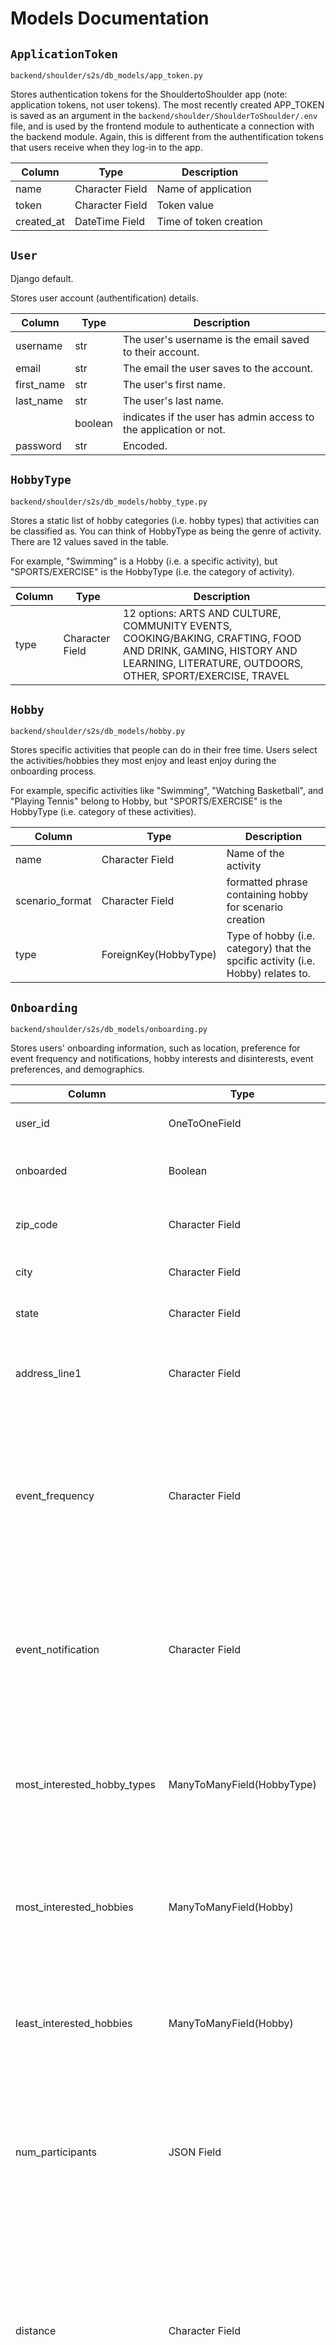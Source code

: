 # Models Documentation 


## `ApplicationToken` 

`backend/shoulder/s2s/db_models/app_token.py`

Stores authentication tokens for the ShouldertoShoulder app (note: application tokens, not user tokens). The most recently created APP_TOKEN is saved as an argument in the `backend/shoulder/ShoulderToShoulder/.env` file, and is used by the frontend module to authenticate a connection with the backend module. Again, this is different from the authentification tokens that users receive when they log-in to the app. 

| Column | Type | Description |
|--------|------|-------------|
| name | Character Field | Name of application|
| token | Character Field | Token value|
| created_at | DateTime Field | Time of token creation |


## `User` 

Django default.

Stores user account (authentification) details.

| Column | Type | Description |
|--------|------|-------------|
| username| str | The user's username is the email saved to their account. |
| email | str | The email the user saves to the account. |
| first_name | str | The user's first name. |
| last_name | str | The user's last name. |
|  | boolean | indicates if the user has admin access to the application or not. |
| password | str | Encoded. |


## `HobbyType` 

`backend/shoulder/s2s/db_models/hobby_type.py`

Stores a static list of hobby categories (i.e. hobby types) that activities can be classified as. You can think of HobbyType as being the genre of activity. There are 12 values saved in the table.

For example, "Swimming" is a Hobby (i.e. a specific activity), but "SPORTS/EXERCISE" is the HobbyType (i.e. the category of activity). 


| Column | Type | Description |
|--------|------|-------------|
| type | Character Field | 12 options: ARTS AND CULTURE, COMMUNITY EVENTS, COOKING/BAKING, CRAFTING, FOOD AND DRINK, GAMING, HISTORY AND LEARNING, LITERATURE, OUTDOORS, OTHER, SPORT/EXERCISE, TRAVEL  |


## `Hobby` 

`backend/shoulder/s2s/db_models/hobby.py`

Stores specific activities that people can do in their free time. Users select the activities/hobbies they most enjoy and least enjoy during the onboarding process. 

For example, specific activities like "Swimming", "Watching Basketball", and "Playing Tennis" belong to Hobby, but "SPORTS/EXERCISE" is the HobbyType (i.e. category of these activities).

| Column | Type | Description |
|--------|------|-------------|
| name | Character Field | Name of the activity |
| scenario_format | Character Field | formatted phrase containing hobby for scenario creation |
| type | ForeignKey(HobbyType) | Type of hobby (i.e. category) that the spcific activity (i.e. Hobby) relates to. |


## `Onboarding` 

`backend/shoulder/s2s/db_models/onboarding.py`

Stores users' onboarding information, such as location, preference for event frequency and notifications, hobby interests and disinterests, event preferences, and demographics. 

| Column | Type | Description |
|--------|------|-------------|
| user_id | OneToOneField | Foreign Key identifier to the User model. |
| onboarded | Boolean | Indicates if user completed the onboarding process or not. | 
| zip_code | Character Field | ZipCode of user's home/residence location. |
| city | Character Field | City of user's home/residence location. |
| state | Character Field | State of user's home/residence location. |
| address_line1 | Character Field | User's home/residence address; optional field, so null values possible. |
| event_frequency | Character Field | User's preference for frequency of events. 5 options: Twice a week, Once a week, Once every two weeks, Once a month, Once every three months. Null values possible. |
| event_notification | Character Field | User's preference for how they want to receive notifications about events. 4 options: Email Only, Text Only, Email and Text, None. Null values possible. |
| most_interested_hobby_types | ManyToManyField(HobbyType) | Hobby types that user most enjoys; can select multiple. Foreign Key relationship to the values saved in the HobbyType table.|
| most_interested_hobbies | ManyToManyField(Hobby) | Activities that user most enjoys; can select multiple. Foreign Key relationship to the values saved in the Hobby table.|
| least_interested_hobbies | ManyToManyField(Hobby) | Activities that user least enjoys; can select multiple. Foreign Key relationship to the values saved in the Hobby table.|
| num_participants | JSON Field | User's preference for size of events (i.e. number of people attending); can select multiple ranges (1-5, 5-10, 10-15, 15+). Null values possible. |
| distance | Character Field | User's preference for how far away they are willing to attend an event. 9 options: Within 1 mile, Within 5 miles, Within 10 miles, Within 15 miles, Within 20 miles, Within 30 miles, Within 40 miles, Within 50 miles, No preference. Null values possible. |
| similarity_to_group | Character Field | User's preference for how similiar they want their groupmates to be to them. 6 options: Completely dissimilar, Moderately dissimilar, Neutral, Moderately similar, Completely similar, No preference. Null values possible. |
| similarity_metrics | The attributes that determine user's similarity_to_group preference (i.e. attributes to compare user's similarity preference to groupmates). Ex. race, religious affiliation, sexual orientation, age, gender, and political affiliation. Users can select multiple attributes; null values possible. |
| gender | JSON Field | User's self-identified gender. Optional field, so null values possible. |
| gender_description | Character Field | Further description of user's gender identification. Optional field, so null values possible. |
| pronouns | Character Field | User's preferred pronouns. Optional field, so null values possible. |
| race | JSON Field | User's race (self identification). Optional field, so null values possible. |
| race_description | Character Field | Further description of user's race identification. Optional field, so null values possible. |
| age | Character Field | User's age. Optional field, so null values possible. |
| sexual_orientation | Character Field | User's self-identified sexual orientation. Optional field, so null values possible. |
| sexual_orientation_description | Character Field | Further description of user's identified sexual orientation. Optional field, so null values possible. |
| religion | Character Field | User's self-identified religion. Optional field, so null values possible. |
| religion_description | Character Field | Further description of user's religious identification. Optional field, so null values possible. |
| political_leaning | Character Field | User's self-identified political orientation. Optional field, so null values possible. |
| political_description | Character Field | Further description of user's political identification. Optional field, so null values possible. |



## `Scenarios` 

`backend/shoulder/s2s/db_models/scenarios.py`

Stores users' responses to scenarios seen in the onboarding process. 

At the end of the onboarding process, users respond to 10 different scenarios. Each scenario presents two (randomly selected, hypothetical) event options to the user, and users must select which event they would prefer to attend. The purpose of the scenarios is to tease out user preferences and help the ml model better predict which (real) events to suggest to users. 

Each row represents one scenario that a user was presented, so there will be 10 rows total that correspond to each user. 

| Column | Type | Description |
|--------|------|-------------|
| user_id | ForeignKey(User) | Identifies which user provided the response for this scenario. |
| hobby1 | ForeignKey(Hobby) | Activity presented in scenario event one. | 
| hobby2 | ForeignKey(Hobby) | Activity presented in scenario event two. | 
| distance1 | Character Field | How far scenario event one will be from the user: Within 1 mile, Within 5 miles, Within 10 miles, Within 15 miles, Within 20 miles, Within 30 miles, Within 40 miles, Within 50 miles | 
| distance2 | Character Field | How far scenario event two will be from the user: Within 1 mile, Within 5 miles, Within 10 miles, Within 15 miles, Within 20 miles, Within 30 miles, Within 40 miles, Within 50 miles | 
| num_participants1 | Character Field | Number of participants attending scenario event one: 1-5, 5-10, 10-15, 15+ | 
| num_participants2 | Character Field | Number of participants attending scenario event two: 1-5, 5-10, 10-15, 15+ | 
| day_of_week1 | Character Field | Day of the week that scenario event one will occur: Monday, Tuesday, Wednesday, Thursday, Friday, Saturday, Sunday | 
| day_of_week2 | Character Field | Day of the week that scenario event one will occur: Monday, Tuesday, Wednesday, Thursday, Friday, Saturday, Sunday | 
| time_of_day1 | Character Field | Time frame of the day that scenario event one will occur: Early morning (5-8a), Morning (9a-12p), Afternoon (1-4p), Evening (5-8p), Night (9p-12a), Late night (1-4a) | 
| time_of_day2 | Character Field | Time frame of the day that scenario event two will occur: Early morning (5-8a), Morning (9a-12p), Afternoon (1-4p), Evening (5-8p), Night (9p-12a), Late night (1-4a) | 
| duration_h1 | IntegerField | How long scenario event one will last in hours (1-8) | 
| duration_h2 | IntegerField | How long scenario event two will last in hours (1-8) | 
| prefers_event1 | Boolean | [0, 1] Indicator if user selected (i.e. preferred) event one from the scenario | 
| prefers_event2 | Boolean | [0, 1] Indicator if user selected (i.e. preferred) event two from the scenario | 

## `Availability` 

`backend/shoulder/s2s/db_models/availability.py`

Stores calendar availability of every user. Each row represents a single hour in the week, so there will be 168 rows (24 hours a day * 7 days a week) associated with each user, indicated whether the user has availability during that hour or not. 

| Column | Type | Description |
|--------|------|-------------|
| user_id | ForeignKey(User) | Identifies user who has this availability. |
| available | Boolean | True if user has marked themselves available during that hour; False (default) if user is unavailable. |
| day_of_week | CharacterField | Specified day of week availability; options: Monday, Tuesday, Wednesday, Thursday, Friday, Saturday, Sunday |
| hour | IntegerField | The hour of the specified day. (1-24) |

<!-- ## `PanelEvent` 

`backend/shoulder/s2s/db_models/panel_events.py`

| Column | Type | Description |
|--------|------|-------------| -->

<!-- ## `PanelScenario` 

`backend/shoulder/s2s/db_models/panel_scenarios.py`

| Column | Type | Description |
|--------|------|-------------| -->

<!-- ## `PanelUserPreferences` 

`backend/shoulder/s2s/db_models/panel_user_preferences.py`

| Column | Type | Description |
|--------|------|-------------| -->



## `Profile` 

`backend/shoulder/s2s/db_models/profile.py`

Stores user profile information not related to authentication.

| Column | Type | Description |
|--------|------|-------------|
| user_id | OneToOneField | Foreign Key identifier to the User model. |
| profile_picture | URLField | The user's profile picture on their account. The image is uploaded to S3. |



## `Event` 

`backend/shoulder/s2s/db_models/event.py`

Stores the events that users upload/post.

| Column | Type | Description |
|--------|------|-------------|
| title | Character Field | Title/name of the event |
| description | TextField | Description of the event |
| event_type | ForeignKey(HobbyType) | Type of hobby (i.e. category) that the event relates to.  |
| datetime | DateTimeField | Date and time of event  |
| duration_h | IntegerField | How long the event lasts (in hours) |
| address| Character Field | Address location of the event |
| latitude | DecimalField | Latitude of the event's location |
| longitude | DecimalField | Longitude of the event's location |
| max_attendees | IntegerField | Maximum capacity of the event/number of people that can attend (2-50) |



## `SuggestionResults` 

`backend/shoulder/s2s/db_models/suggestion_results.py`

Stores the results of our ML model for predicting which event suggestions to display to which users. There will be a row for every user X every event, with the predicted probability that the user would attend the event.

| Column | Type | Description |
|--------|------|-------------|
| user_id | ForeignKey(User) | Identifies user in our database. |
| event_id | ForeignKey(Event) | Identifies event in our database. |
| event_date | DateTime | The date and time of the event. |
| probability_of_attendance | Float | ML predicted likelihood user will attend given event; value between (0.0,1.0)|



## `UserEvents` 

`backend/shoulder/s2s/db_models/user_events.py`

Stores crosswalk table between users and all events they have attended. Each row represents a user and the event they have attended; there will be a new row for every user every time they attend an event. Includes user's personal ranking of the event.

| Column | Type | Description |
|--------|------|-------------|
| user_id | ForeignKey(User) | Identifies user in our database. |
| event_id | ForeignKey(Event) | Identifies event that the user has attended. |
| user_rating | Character Filed | User's personal rating of the given event; options: Not Rated (default), 1, 2, 3, 4 |


<!-- ## `Choice` 

`backend/shoulder/s2s/db_models/choice.py`

| Column | Type | Description |
|--------|------|-------------| -->

<!-- ## `Group` 

`backend/shoulder/s2s/db_models/group.py`

| Column | Type | Description |
|--------|------|-------------| -->